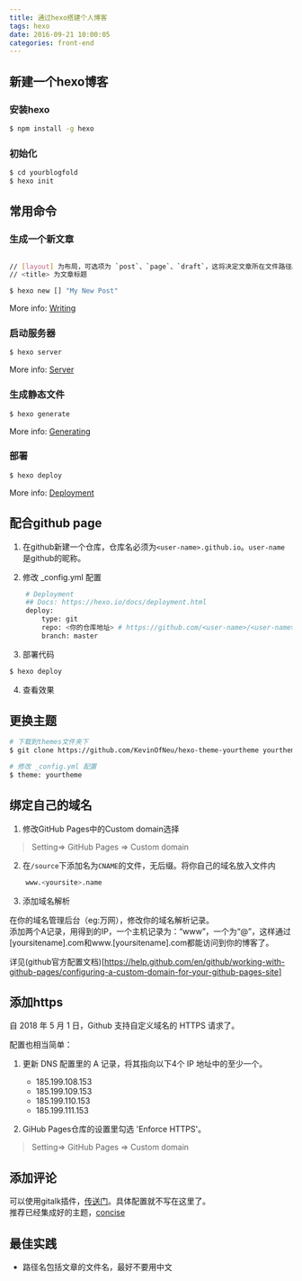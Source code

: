 ```yaml
---
title: 通过hexo搭建个人博客
tags: hexo
date: 2016-09-21 10:00:05
categories: front-end
---
```


## 新建一个hexo博客

### 安装hexo

```bash
$ npm install -g hexo
```

### 初始化

```bash
$ cd yourblogfold
$ hexo init

```
<!-- more -->
## 常用命令

### 生成一个新文章

``` bash

// [layout] 为布局，可选项为 `post`、`page`、`draft`，这将决定文章所在文件路径。
// <title> 为文章标题

$ hexo new [] "My New Post"
```

More info: [Writing](https://hexo.io/docs/writing.html)

### 启动服务器

``` bash
$ hexo server
```

More info: [Server](https://hexo.io/docs/server.html)

### 生成静态文件

``` bash
$ hexo generate
```

More info: [Generating](https://hexo.io/docs/generating.html)

### 部署

``` bash
$ hexo deploy
```

More info: [Deployment](https://hexo.io/docs/one-command-deployment.html)


## 配合github page

1. 在github新建一个仓库，仓库名必须为`<user-name>.github.io`。`user-name`是github的昵称。

2. 修改 _config.yml 配置

```bash
    # Deployment
    ## Docs: https://hexo.io/docs/deployment.html
    deploy:
        type: git
        repo: <你的仓库地址> # https://github.com/<user-name>/<user-name>.github.io
        branch: master
```

3. 部署代码

``` bash
$ hexo deploy
```

4. 查看效果

## 更换主题

```bash
# 下载到themes文件夹下
$ git clone https://github.com/KevinOfNeu/hexo-theme-yourtheme yourtheme

# 修改 _config.yml 配置
$ theme: yourtheme

```

## 绑定自己的域名

1. 修改GitHub Pages中的Custom domain选择

  > Setting=>  GitHub Pages => Custom domain

2. 在`/source`下添加名为`CNAME`的文件，无后缀。将你自己的域名放入文件内

```bash
    www.<yoursite>.name
```

3. 添加域名解析

在你的域名管理后台（eg:万网），修改你的域名解析记录。  
添加两个A记录，用得到的IP，一个主机记录为：“www”，一个为“@”，这样通过[yoursitename].com和www.[yoursitename].com都能访问到你的博客了。

详见(github官方配置文档)[https://help.github.com/en/github/working-with-github-pages/configuring-a-custom-domain-for-your-github-pages-site]

## 添加https

自 2018 年 5 月 1 日，Github 支持自定义域名的 HTTPS 请求了。

配置也相当简单：

1. 更新 DNS 配置里的 A 记录，将其指向以下4个 IP 地址中的至少一个。

    - 185.199.108.153
    - 185.199.109.153
    - 185.199.110.153
    - 185.199.111.153

2. GiHub Pages仓库的设置里勾选 'Enforce HTTPS'。
  
  > Setting=>  GitHub Pages => Custom domain

## 添加评论

  可以使用gitalk插件，[传送门](https://github.com/gitalk/gitalk)。具体配置就不写在这里了。  
  推荐已经集成好的主题，[concise](https://github.com/sanonz/hexo-theme-concise)

## 最佳实践

  - 路径名包括文章的文件名，最好不要用中文